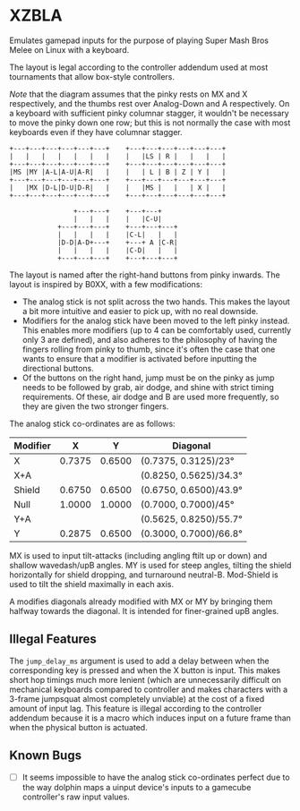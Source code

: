 # XZBLA

Emulates gamepad inputs for the purpose of playing Super Mash Bros Melee on Linux with a keyboard.

The layout is legal according to the controller addendum used at most tournaments that allow
box-style controllers. 

*Note* that the diagram assumes that the pinky rests on MX and X
respectively, and the thumbs rest over Analog-Down and A respectively. On a
keyboard with sufficient pinky columnar stagger, it wouldn't be necessary to
move the pinky down one row; but this is not normally the case with most
keyboards even if they have columnar stagger.

```
+---+---+---+---+---+---+    +---+---+---+---+---+---+
|   |   |   |   |   |   |    |   |LS | R |   |   |   |
+---+---+---+---+---+---+    +---+---+---+---+---+---+
|MS |MY |A-L|A-U|A-R|   |    |   | L | B | Z | Y |   |
+---+---+---+---+---+---+    +---+---+---+---+---+---+
|   |MX |D-L|D-U|D-R|   |    |   |MS |   |   | X |   |
+---+---+---+---+---+---+    +---+---+---+---+---+---+

                +---+---+    +---+---+
                |   |   |    |   |C-U|
            +---+---+---+    +---+---+---+
            |   |   |   |    |C-L|   |   |
            |D-D|A-D+---+    +---+ A |C-R|
            |   |   |   |    |C-D|   |   |
            +---+---+---+    +---+---+---+
```

The layout is named after the right-hand buttons from pinky inwards. The layout is inspired by
B0XX, with a few modifications:

- The analog stick is not split across the two hands. This makes the layout a bit more intuitive and
  easier to pick up, with no real downside.
- Modifiers for the analog stick have been moved to the left pinky instead. This enables more
  modifiers (up to 4 can be comfortably used, currently only 3 are defined), and also adheres to the
  philosophy of having the fingers rolling from pinky to thumb, since it's often the case that one
  wants to ensure that a modifier is activated before inputting the directional buttons.
- Of the buttons on the right hand, jump must be on the pinky as jump needs to
  be followed by grab, air dodge, and shine with strict timing requirements. Of
  these, air dodge and B are used more frequently, so they are given the two
  stronger fingers.

The analog stick co-ordinates are as follows:

|Modifier|X|Y|Diagonal|
|---|---|---|---|
|X|0.7375|0.6500|(0.7375, 0.3125)/23&deg;|
|X+A|||(0.8250, 0.5625)/34.3&deg;|
|Shield|0.6750|0.6500|(0.6750, 0.6500)/43.9&deg;|
|Null|1.0000|1.0000|(0.7000, 0.7000)/45&deg;|
|Y+A|||(0.5625, 0.8250)/55.7&deg;|
|Y|0.2875|0.6500|(0.3000, 0.7000)/66.8&deg;|

MX is used to input tilt-attacks (including angling ftilt up or down) and shallow wavedash/upB
angles. MY is used for steep angles, tilting the shield horizontally for shield dropping, and
turnaround neutral-B. Mod-Shield is used to tilt the shield maximally in each axis.

A modifies diagonals already modified with MX or MY by bringing them halfway towards the
diagonal. It is intended for finer-grained upB angles.

## Illegal Features

The `jump_delay_ms` argument is used to add a delay between when the corresponding key is pressed
and when the X button is input. This makes short hop timings much more lenient (which are
unnecessarily difficult on mechanical keyboards compared to controller and makes characters with a
3-frame jumpsquat almost completely unviable) at the cost of a fixed amount of input lag. This
feature is illegal according to the controller addendum because it is a macro which induces input on
a future frame than when the physical button is actuated.

## Known Bugs

- [ ] It seems impossible to have the analog stick co-ordinates perfect due to the way dolphin maps
  a uinput device's inputs to a gamecube controller's raw input values.
